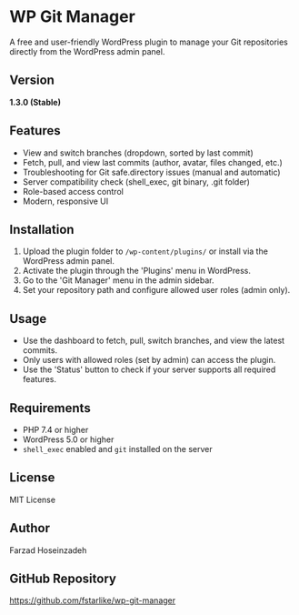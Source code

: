 # WP Git Manager
A free and user-friendly WordPress plugin to manage your Git repositories directly from the WordPress admin panel.

## Version

**1.3.0 (Stable)**

## Features

- View and switch branches (dropdown, sorted by last commit)
- Fetch, pull, and view last commits (author, avatar, files changed, etc.)
- Troubleshooting for Git safe.directory issues (manual and automatic)
- Server compatibility check (shell_exec, git binary, .git folder)
- Role-based access control
- Modern, responsive UI

## Installation

1. Upload the plugin folder to `/wp-content/plugins/` or install via the WordPress admin panel.
2. Activate the plugin through the 'Plugins' menu in WordPress.
3. Go to the 'Git Manager' menu in the admin sidebar.
4. Set your repository path and configure allowed user roles (admin only).

## Usage

- Use the dashboard to fetch, pull, switch branches, and view the latest commits.
- Only users with allowed roles (set by admin) can access the plugin.
- Use the 'Status' button to check if your server supports all required features.

## Requirements

- PHP 7.4 or higher
- WordPress 5.0 or higher
- `shell_exec` enabled and `git` installed on the server

## License

MIT License

## Author

Farzad Hoseinzadeh

## GitHub Repository
https://github.com/fstarlike/wp-git-manager